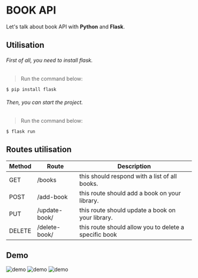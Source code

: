 # BOOK API

Let's talk about book API with **Python** and **Flask**.

## Utilisation 

###### First of all, you need to install flask.
> Run the command below:
```shell
$ pip install flask
```

###### Then, you can start the project.
> Run the command below:
```shell
$ flask run
```

## Routes utilisation

|Method	|Route	|Description|
|-------|------|-----------|
|GET	| /books | this should respond with a list of all books.|
|POST	| /add-book	| this route should add a book on your library.|
|PUT	| /update-book/ | this route should update a book on your library.|
|DELETE	| /delete-book/	| this route should allow you to delete a specific book|

## Demo
![demo](https://i.ibb.co/9wnBcgy/Capture-d-e-cran-2021-09-24-a-15-22-04.png)
![demo](https://i.ibb.co/ChdhYtT/Capture-d-e-cran-2021-09-24-a-15-23-51.png)
![demo](https://i.ibb.co/5nVF1n3/Capture-d-e-cran-2021-09-24-a-15-24-15.png)

